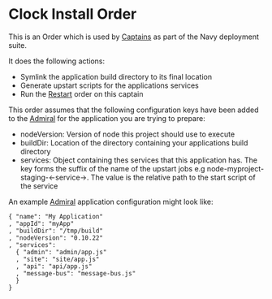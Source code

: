 # Clock Install Order

This is an Order which is used by [Captains](http://github.com/microadam/navy-captain) as part of the Navy deployment suite.

It does the following actions:

* Symlink the application build directory to its final location
* Generate upstart scripts for the applications services
* Run the [Restart](http://github.com/clocklimited/navy-clock-restart) order on this captain

This order assumes that the following configuration keys have been added to the [Admiral](http://github.com/microadam/navy-admiral) for the application you are trying to prepare:

* nodeVersion: Version of node this project should use to execute
* buildDir: Location of the directory containing your applications build directory
* services: Object containing thes services that this application has. The key forms the suffix of the name of the upstart jobs e.g node-myproject-staging-<-service->. The value is the relative path to the start script of the service

An example [Admiral](http://github.com/microadam/navy-admiral) application configuration might look like:

    { "name": "My Application"
    , "appId": "myApp"
    , "buildDir": "/tmp/build"
    , "nodeVersion": "0.10.22"
    , "services":
      { "admin": "admin/app.js"
      , "site": "site/app.js"
      , "api": "api/app.js"
      , "message-bus": "message-bus.js"
      }
    }
